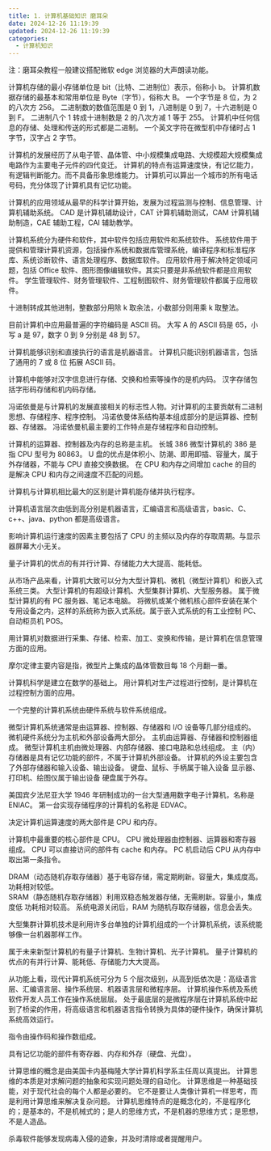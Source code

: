 ```yaml
---
title: 1. 计算机基础知识 磨耳朵
date: 2024-12-26 11:19:39
updated: 2024-12-26 11:19:39
categories:
  - 计算机知识
---
```


注：磨耳朵教程一般建议搭配微软 edge 浏览器的大声朗读功能。

计算机存储的最小存储单位是 bit（比特、二进制位）表示，俗称小 b。
计算机数据存储的最基本和常用单位是 Byte（字节），俗称大 B。 
一个字节是 8 位，为 2 的八次方 256。
二进制数的数值范围是 0 到 1，八进制是 0 到 7，十六进制是 0 到 F。
二进制八个 1 转成十进制数是 2 的八次方减 1 等于 255。
计算机中任何信息的存储、处理和传送的形式都是二进制。
一个英文字符在微型机中存储时占 1 字节，汉字占 2 字节。<!-- more -->

计算机的发展经历了从电子管、晶体管、中小规模集成电路、大规模超大规模集成电路作为主要电子元件的四代变迁。
计算机的特点有运算速度快，有记忆能力，有逻辑判断能力。而不具备形象思维能力。
计算机可以算出一个城市的所有电话号码，充分体现了计算机具有记忆功能。

计算机的应用领域从最早的科学计算开始，发展为过程监测与控制、信息管理、计算机辅助系统。
CAD 是计算机辅助设计，CAT 计算机辅助测试，CAM 计算机辅助制造，CAE 辅助工程，CAI 辅助教学。

计算机系统分为硬件和软件，其中软件包括应用软件和系统软件。
系统软件用于提供和管理计算机资源，包括操作系统和数据库管理系统，编译程序和标准程序库、系统诊断软件、语言处理程序、数据库软件。
应用软件用于解决特定领域问题，包括 Office 软件、图形图像编辑软件。其实只要是非系统软件都是应用软件。
学生管理软件、财务管理软件、工程制图软件、财务管理软件都属于应用软件。

十进制转成其他进制，整数部分用除 k 取余法，小数部分则用乘 k 取整法。 

目前计算机中应用最普遍的字符编码是 ASCII 码。
大写 A 的 ASCII 码是 65，小写 a 是 97，数字 0 到 9 分别是 48 到 57。

计算机能够识别和直接执行的语言是机器语言。
计算机只能识别机器语言，包括了通用的 7 或 8 位 拓展 ASCII 码。

计算机中能够对汉字信息进行存储、交换和检索等操作的是机内码。
汉字存储包括字形码存储和机内码存储。

冯诺依曼是与计算机的发展直接相关的标志性人物。对计算机的主要贡献有二进制思想、存储程序、程序控制。
冯诺依曼体系结构基本组成部分的是运算器、控制器、存储器。
冯诺依曼机最主要的工作特点是存储程序和自动控制。

计算机的运算器、控制器及内存的总称是主机。
长城 386 微型计算机的 386 是指 CPU 型号为 80863。
U 盘的优点是体积小、防潮、即用即插、容量大，属于外存储器，不能与 CPU 直接交换数据。
在 CPU 和内存之间增加 cache 的目的是解决 CPU 和内存之间速度不匹配的问题。

计算机与计算机相比最大的区别是计算机能存储并执行程序。

计算机语言层次由低到高分别是机器语言，汇编语言和高级语言，basic、C、c++、java、python 都是高级语言。

影响计算机运行速度的因素主要包括了 CPU 的主频以及内存的存取周期。与显示器屏幕大小无关。

量子计算机的优点的有并行计算、存储能力大大提高、能耗低。

从市场产品来看，计算机大致可以分为大型计算机、微机（微型计算机）和嵌入式系统三类。
大型计算机的有超级计算机、大型集群计算机、大型服务器。
属于微型计算机的有 PC 服务器、笔记本电脑。
将微机或某个微机核心部件安装在某个专用设备之内，这样的系统称为嵌入式系统。属于嵌入式系统的有工业控制 PC、自动柜员机 POS。

用计算机对数据进行采集、存储、检索、加工、变换和传输，是计算机在信息管理方面的应用。

摩尔定律主要内容是指，微型片上集成的晶体管数目每 18 个月翻一番。

计算机科学是建立在数学的基础上。
用计算机对生产过程进行控制，是计算机在过程控制方面的应用。

一个完整的计算机系统由硬件系统与软件系统组成。

微型计算机系统通常是由运算器、控制器、存储器和 I/O 设备等几部分组成的。
微机硬件系统分为主机和外部设备两大部分。
主机由运算器、存储器和控制器组成。
微型计算机主机由微处理器、内部存储器、接口电路和总线组成。
主（内）存储器是具有记忆功能的部件，不属于计算机外部设备。
计算机的外设主要包含了外部存储器和输入设备、输出设备。
键盘、鼠标、手柄属于输入设备
显示器、打印机、绘图仪属于输出设备
硬盘属于外存。

美国宾夕法尼亚大学 1946 年研制成功的一台大型通用数字电子计算机，名称是 ENIAC。
第一台实现存储程序的计算机的名称是 EDVAC。

决定计算机运算速度的两大部件是 CPU 和内存。

计算机中最重要的核心部件是 CPU。
CPU 微处理器由控制器、运算器和寄存器组成。
CPU 可以直接访问的部件有 cache 和内存。
PC 机启动后 CPU 从内存中取出第一条指令。

DRAM（动态随机存取存储器）基于电容存储，需定期刷新。容量大，集成度高。功耗相对较低。          
SRAM（静态随机存取存储器）利用双稳态触发器存储，无需刷新。容量小，集成度低 功耗相对较高。
系统电源关闭后，RAM 为随机存取存储器，信息会丢失。

大型集群计算机技术是利用许多台单独的计算机组成的一个计算机系统，该系统能够像一台机器那样工作。

属于未来新型计算机的有量子计算机、生物计算机、光子计算机。
量子计算机的优点的有并行计算、能耗低、存储能力大大提高。

从功能上看，现代计算机系统可分为 5 个层次级别，从高到低依次是：高级语言层、汇编语言层、操作系统层、机器语言层和微程序层。
计算机操作系统及系统软件开发人员工作在操作系统层层。
处于最底层的是微程序层在计算机系统中起到了桥梁的作用，将高级语言和机器语言指令转换为具体的硬件操作，确保计算机系统高效运行。

指令由操作码和操作数组成。

具有记忆功能的部件有寄存器、内存和外存（硬盘、光盘）。

计算思维的概念是由美国卡内基梅隆大学计算机科学系主任周以真提出。
计算思维的本质是对求解问题的抽象和实现问题处理的自动化。
计算思维是一种基础技能，对于现代社会的每个人都是必要的。
它不是要让人类像计算机一样思考，而是利用计算思维来解决复杂问题。
计算机思维特点的是概念化的，不是程序化的；是基本的，不是机械式的；是人的思维方式，不是机器的思维方式；是思想，不是人造品。

杀毒软件能够发现病毒入侵的迹象，并及时清除或者提醒用户。
